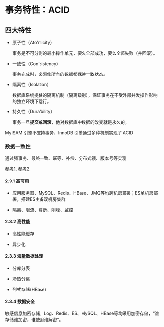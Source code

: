 # 事务特性：ACID

## 四大特性

- 原子性（Ato'micity）

  事务是不可分割的最小操作单元，要么全部成功，要么全部失败（并回滚）。

- 一致性（Con'sistency）

  事务完成时，必须使所有的数据都保持一致状态。

- 隔离性（Isolation）

  数据库系统提供的隔离机制（隔离级别），保证事务在不受外部并发操作影响的独立环境下运行。

- 持久性（Dura'bility）

  事务一旦**提交或回滚**，他对数据库中数据的改变就是永久的。

MyISAM 引擎不支持事务，InnoDB 引擎通过多种机制实现了 ACID

### 数据一致性

通过强事务、最终一致、幂等、补偿、分布式锁、版本号等实现

[参考1](https://juejin.cn/post/7282245793688059964?utm_source=gold_browser_extension), [参考2](https://juejin.cn/post/7325728181248606245?utm_source=gold_browser_extension)

#### 2.3.1 高可用

- 应用服务器、MySQL、Redis、HBase、JMQ等均跨机房部署；ES单机房部署，搭建ES主备双机房集群

- 隔离、限流、熔断、削峰、监控

#### 2.3.2 高性能

- 高性能缓存

- 异步化

#### 2.3.3 海量数据处理

- 分库分表

- 冷热分离

- 列式存储(HBase)

#### 2.3.4 数据安全

敏感信息加密存储，Log、Redis、ES、MySQL、HBase等均采用加密存储，“谁存储谁加密，谁使用谁解密”。
